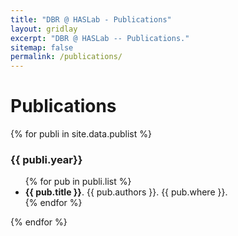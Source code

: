 ```yaml
---
title: "DBR @ HASLab - Publications"
layout: gridlay
excerpt: "DBR @ HASLab -- Publications."
sitemap: false
permalink: /publications/
---
```


# Publications

{% for publi in site.data.publist %}
   <h3>{{ publi.year}}</h3>
   <ul>
   {% for pub in publi.list %}
   	<li><strong>{{ pub.title }}</strong>. {{ pub.authors }}. {{ pub.where }}.</li>
   {% endfor %}
	</ul>
{% endfor %}
